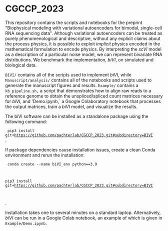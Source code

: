 # CGCCP_2023
This repository contains the scripts and notebooks for the preprint "Biophysical modeling with variational autoencoders for bimodal, single-cell RNA sequencing data". Although variational autoencoders can be treated as purely phenomenological and descriptive, without any explicit claims about the process physics, it is possible to exploit *implicit* physics encoded in the mathematical formulation to encode physics. By interpreting the _scVI_ model as a description of a particular noise model, we can represent bivariate RNA distributions. We benchmark the implementation, _biVI_, on simulated and biological data.

`BIVI/` contains all of the scripts used to implement _biVI_, while `Manuscript/analysis/` contains all of the notebooks and scripts used to generate the manuscript figures and results. `Example/` contains a `kb_pipeline.sh,` a script that demonstrates how to align raw reads to a reference genome to obtain the unspliced/spliced count matrices necessary for _biVI_, and 'Demo.ipynb,` a Google Colaboratory notebook that processes the output matrices, train a _biVI_ model, and visualize the results.  





The biVI software can be installed as a standalone package using the following command: 


<code> pip3 install git+https://github.com/pachterlab/CGCCP_2023.git#subdirectory=BIVI  </code>. 



If package dependencies cause installation issues, create a clean Conda environment and rerun the installation:


<code> conda create --name biVI_env python==3.9

pip3 install git+https://github.com/pachterlab/CGCCP_2023.git#subdirectory=BIVI

</code>. 



Installation takes one to several minutes on a standard laptop. Alternatively, $biVI$ can be run in a Google Colab notebook, an example of which is given in `Example/Demo.ipynb`.
